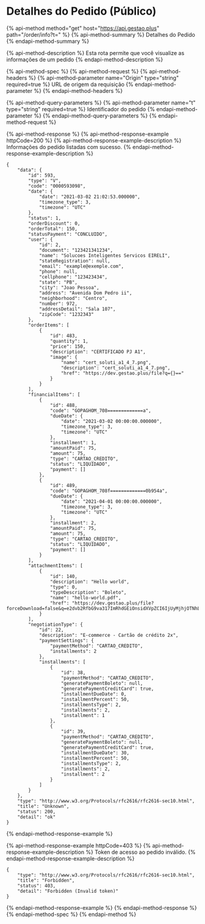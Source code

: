 # Detalhes do Pedido \(Público\)

{% api-method method="get" host="https://api.gestao.plus" path="/order/info?t=" %}
{% api-method-summary %}
Detalhes do Pedido
{% endapi-method-summary %}

{% api-method-description %}
Esta rota permite que você visualize as informações de um pedido
{% endapi-method-description %}

{% api-method-spec %}
{% api-method-request %}
{% api-method-headers %}
{% api-method-parameter name="Origin" type="string" required=true %}
URL de origem da requisição
{% endapi-method-parameter %}
{% endapi-method-headers %}

{% api-method-query-parameters %}
{% api-method-parameter name="t" type="string" required=true %}
Identificador do pedido
{% endapi-method-parameter %}
{% endapi-method-query-parameters %}
{% endapi-method-request %}

{% api-method-response %}
{% api-method-response-example httpCode=200 %}
{% api-method-response-example-description %}
Informações do pedido listadas com sucesso.
{% endapi-method-response-example-description %}

```text
{
    "data": {
        "id": 593,
        "type": "V",
        "code": "0000593098",
        "date": {
            "date": "2021-03-02 21:02:53.000000",
            "timezone_type": 3,
            "timezone": "UTC"
        },
        "status": 1,
        "orderDiscount": 0,
        "orderTotal": 150,
        "statusPayment": "CONCLUIDO",
        "user": {
            "id": 2,
            "document": "123421341234",
            "name": "Solucoes Inteligentes Servicos EIRELI",
            "stateRegistration": null,
            "email": "example@exemple.com",
            "phone": null,
            "cellphone": "123423434",
            "state": "PB",
            "city": "Joao Pessoa",
            "address": "Avenida Dom Pedro ii",
            "neighborhood": "Centro",
            "number": 972,
            "addressDetail": "Sala 107",
            "zipCode": "1232343"
        },
        "orderItems": [
            {
                "id": 483,
                "quantity": 1,
                "price": 150,
                "description": "CERTIFICADO PJ A1",
                "image": {
                    "name": "cert_soluti_a1_4_7.png",
                    "description": "cert_soluti_a1_4_7.png",
                    "href": "https://dev.gestao.plus/file?q={}=="
                }
            }
        ],
        "financialItems": [
            {
                "id": 488,
                "code": "GOPAGHOM_708=============a",
                "dueDate": {
                    "date": "2021-03-02 00:00:00.000000",
                    "timezone_type": 3,
                    "timezone": "UTC"
                },
                "installment": 1,
                "amountPaid": 75,
                "amount": 75,
                "type": "CARTAO_CREDITO",
                "status": "LIQUIDADO",
                "payment": []
            },
            {
                "id": 489,
                "code": "GOPAGHOM_708f=============0b954a",
                "dueDate": {
                    "date": "2021-04-01 00:00:00.000000",
                    "timezone_type": 3,
                    "timezone": "UTC"
                },
                "installment": 2,
                "amountPaid": 75,
                "amount": 75,
                "type": "CARTAO_CREDITO",
                "status": "LIQUIDADO",
                "payment": []
            }
        ],
        "attachmentItems": [
            {
                "id": 140,
                "description": "Hello world",
                "type": 0,
                "typeDescription": "Boleto",
                "name": "hello-world.pdf",
                "href": "https://dev.gestao.plus/file?forceDownload=false&q=e2dvb2RfbG9va317ImRhdGEiOnsidXVpZCI6IjUyMjhjOTNhLTdiYTAtMTFlYi1iMzNiLTAyNDJhYzExMDAwMyJ9LCJobWFjIjoiMmNiMzc1MjQ2NThjZjQ3Njg4NTA3OGVjYmIwYWFhMjJlYzE2YTA4OTVhNTY3NDU5NDM2NDFiMjJmNzhhNzZlZSIsIm5vbmNlIjoiNDQ2MDE2MjIwNjI2MzAifQ=="
            }
        ],
        "negotiationType": {
            "id": 22,
            "description": "E-commerce - Cartão de crédito 2x",
            "paymentSettings": {
                "paymentMethod": "CARTAO_CREDITO",
                "installments": 2
            },
            "installments": [
                {
                    "id": 38,
                    "paymentMethod": "CARTAO_CREDITO",
                    "generatePaymentBoleto": null,
                    "generatePaymentCreditCard": true,
                    "installmentDueDate": 0,
                    "installmentPercent": 50,
                    "installmentsType": 2,
                    "installments": 2,
                    "installment": 1
                },
                {
                    "id": 39,
                    "paymentMethod": "CARTAO_CREDITO",
                    "generatePaymentBoleto": null,
                    "generatePaymentCreditCard": true,
                    "installmentDueDate": 30,
                    "installmentPercent": 50,
                    "installmentsType": 2,
                    "installments": 2,
                    "installment": 2
                }
            ]
        }
    },
    "type": "http://www.w3.org/Protocols/rfc2616/rfc2616-sec10.html",
    "title": "Unknown",
    "status": 200,
    "detail": "ok"
}
```
{% endapi-method-response-example %}

{% api-method-response-example httpCode=403 %}
{% api-method-response-example-description %}
Token de acesso ao pedido inválido.
{% endapi-method-response-example-description %}

```text
{
    "type": "http://www.w3.org/Protocols/rfc2616/rfc2616-sec10.html",
    "title": "Forbidden",
    "status": 403,
    "detail": "Forbidden (Invalid token)"
}
```
{% endapi-method-response-example %}
{% endapi-method-response %}
{% endapi-method-spec %}
{% endapi-method %}

